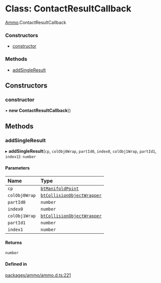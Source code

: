 # Class: ContactResultCallback

[Ammo](../modules/Ammo.md).ContactResultCallback


### Constructors

- [constructor](Ammo.ContactResultCallback.md#constructor)

### Methods

- [addSingleResult](Ammo.ContactResultCallback.md#addsingleresult)

## Constructors

### constructor

• **new ContactResultCallback**()

## Methods

### addSingleResult

▸ **addSingleResult**(`cp`, `colObj0Wrap`, `partId0`, `index0`, `colObj1Wrap`, `partId1`, `index1`): `number`

#### Parameters

| Name | Type |
| :------ | :------ |
| `cp` | [`btManifoldPoint`](Ammo.btManifoldPoint.md) |
| `colObj0Wrap` | [`btCollisionObjectWrapper`](Ammo.btCollisionObjectWrapper.md) |
| `partId0` | `number` |
| `index0` | `number` |
| `colObj1Wrap` | [`btCollisionObjectWrapper`](Ammo.btCollisionObjectWrapper.md) |
| `partId1` | `number` |
| `index1` | `number` |

#### Returns

`number`

#### Defined in

[packages/ammo/ammo.d.ts:221](https://github.com/Orillusion/orillusion/blob/main/packages/ammo/ammo.d.ts#L221)
